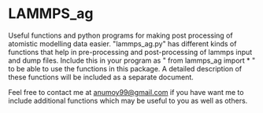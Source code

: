 # LAMMPS_ag
Useful functions and python programs for making post processing of atomistic modelling data easier.
"lammps_ag.py" has different kinds of functions that help in pre-processing and post-processing of lammps input and dump files. 
Include this in your program as " from lammps_ag import * " to be able to use the functions in this package.
A detailed description of these functions will be included as a separate document.

Feel free to contact me at anumoy99@gmail.com if you have want me to include additional functions which may be useful to you as well as others.

